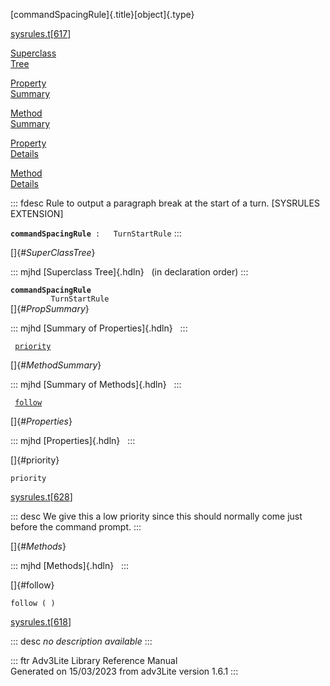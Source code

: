 [commandSpacingRule]{.title}[object]{.type}

[sysrules.t](../file/sysrules.t.html)\[[617](../source/sysrules.t.html#617)\]

[Superclass\
Tree](#_SuperClassTree_)

[Property\
Summary](#_PropSummary_)

[Method\
Summary](#_MethodSummary_)

[Property\
Details](#_Properties_)

[Method\
Details](#_Methods_)

::: fdesc
Rule to output a paragraph break at the start of a turn. \[SYSRULES
EXTENSION\]

**`commandSpacingRule`**` :   TurnStartRule`
:::

[]{#_SuperClassTree_}

::: mjhd
[Superclass Tree]{.hdln}   (in declaration order)
:::

**`commandSpacingRule`**\
`         TurnStartRule`\
[]{#_PropSummary_}

::: mjhd
[Summary of Properties]{.hdln}  
:::

` `[`priority`](#priority)`  `

[]{#_MethodSummary_}

::: mjhd
[Summary of Methods]{.hdln}  
:::

` `[`follow`](#follow)`  `

[]{#_Properties_}

::: mjhd
[Properties]{.hdln}  
:::

[]{#priority}

`priority`

[sysrules.t](../file/sysrules.t.html)\[[628](../source/sysrules.t.html#628)\]

::: desc
We give this a low priority since this should normally come just before
the command prompt.
:::

[]{#_Methods_}

::: mjhd
[Methods]{.hdln}  
:::

[]{#follow}

`follow ( )`

[sysrules.t](../file/sysrules.t.html)\[[618](../source/sysrules.t.html#618)\]

::: desc
*no description available*
:::

::: ftr
Adv3Lite Library Reference Manual\
Generated on 15/03/2023 from adv3Lite version 1.6.1
:::
